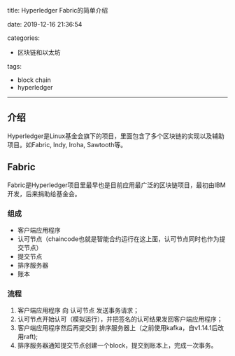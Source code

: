 title: Hyperledger Fabric的简单介绍

date: 2019-12-16 21:36:54

categories:
- 区块链和以太坊

tags:
- block chain
- hyperledger

---

## 介绍

Hyperledger是Linux基金会旗下的项目，里面包含了多个区块链的实现以及辅助项目。如Fabric, Indy, Iroha, Sawtooth等。

<!--more-->

## Fabric

Fabric是Hyperledger项目里最早也是目前应用最广泛的区块链项目，最初由IBM开发，后来捐助给基金会。

### 组成
- 客户端应用程序
- 认可节点（chaincode也就是智能合约运行在这上面，认可节点同时也作为提交节点）
- 提交节点
- 排序服务器
- 账本

### 流程
1. 客户端应用程序 向 认可节点 发送事务请求；
2. 认可节点开始认可（模拟运行），并把签名的认可结果发回客户端应用程序；
3. 客户端应用程序然后再提交到 排序服务器上（之前使用kafka，自v1.14.1后改用raft);
4. 排序服务器通知提交节点创建一个block，提交到账本上，完成一次事务。

